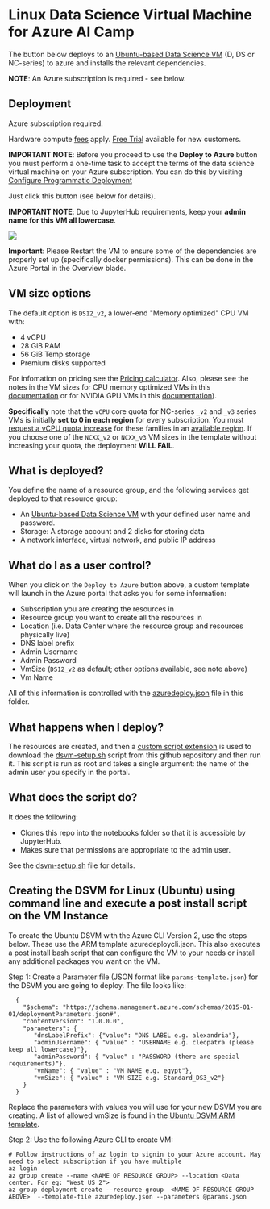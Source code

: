 # Linux Data Science Virtual Machine for Azure AI Camp

The button below deploys to an [Ubuntu-based Data Science VM](https://docs.microsoft.com/en-us/azure/machine-learning/data-science-virtual-machine/dsvm-ubuntu-intro) (D, DS or NC-series) to azure and installs the relevant dependencies.

**NOTE**: An Azure subscription is required - see below.

## Deployment

Azure subscription required.

Hardware compute [fees](https://azure.microsoft.com/en-us/marketplace/partners/microsoft-ads/linux-data-science-vm/) apply. [Free Trial](https://azure.microsoft.com/free/) available for new customers.

**IMPORTANT NOTE**: Before you proceed to use the **Deploy to Azure** button you must perform a one-time task to accept the terms of the data science virtual machine on your Azure subscription. You can do this by visiting [Configure Programmatic Deployment](https://ms.portal.azure.com/#blade/Microsoft_Azure_Marketplace/LegalTermsSkuProgrammaticAccessBlade/legalTermsSkuProgrammaticAccessData/%7B%22product%22%3A%7B%22publisherId%22%3A%22microsoft-ads%22%2C%22offerId%22%3A%22linux-data-science-vm%22%2C%22planId%22%3A%22linuxdsvm%22%7D%7D)

Just click this button (see below for details).

**IMPORTANT NOTE**:  Due to JupyterHub requirements, keep your **admin name for this VM all lowercase**.

<a href="https://portal.azure.com/#create/Microsoft.Template/uri/https%3A%2F%2Fraw.githubusercontent.com%2Fmichhar%2FAzure-AI-Camp%2Fmaster%2Finstructor%2FDSVM_Setup%2Fazuredeploy.json" target="_blank">
    <img src="http://azuredeploy.net/deploybutton.png"/>
</a>

**Important**:  Please Restart the VM to ensure some of the dependencies are properly set up (specifically docker permissions).  This can be done in the Azure Portal in the Overview blade.

## VM size options

The default option is `DS12_v2`, a lower-end "Memory optimized" CPU VM with:

- 4 vCPU
- 28 GiB RAM
- 56 GiB Temp storage
- Premium disks supported

For infomation on pricing see the <a href="https://azure.microsoft.com/en-us/pricing/" target="_blank">Pricing calculator</a>.  Also, please see the notes in the VM sizes for CPU memory optimized VMs in this <a href="https://docs.microsoft.com/en-us/azure/virtual-machines/sizes-memory" target="_blank">documentation</a> or for NVIDIA GPU VMs in this <a href="https://docs.microsoft.com/en-us/azure/virtual-machines/windows/sizes-gpu" target="_blank">documentation</a>).

**Specifically** note that the `vCPU` core quota for NC-series `_v2` and `_v3` series VMs is initially **set to 0 in each region** for every subscription. You must [request a vCPU quota increase](https://docs.microsoft.com/en-us/azure/azure-supportability/resource-manager-core-quotas-request) for these families in an [available region](https://azure.microsoft.com/regions/services/). If you choose one of the `NCXX_v2` or `NCXX_v3` VM sizes in the template without increasing your quota, the deployment **WILL FAIL**.

## What is deployed?

You define the name of a resource group, and the following services get deployed to that resource group:
  - An [Ubuntu-based Data Science VM](https://docs.microsoft.com/en-us/azure/machine-learning/data-science-virtual-machine/dsvm-ubuntu-intro) with your defined user name and password.
  - Storage: A storage account and 2 disks for storing data
  - A network interface, virtual network, and public IP address

## What do I as a user control?

When you click on the `Deploy to Azure` button above, a custom template will launch in the Azure portal that asks you for some information:

- Subscription you are creating the resources in
- Resource group you want to create all the resources in
- Location (i.e. Data Center where the resource group and resources physically live)
- DNS label prefix
- Admin Username
- Admin Password
- VmSize (`DS12_v2` as default; other options available, see note above)
- Vm Name

All of this information is controlled with the [azuredeploy.json](azuredeploy.json) file in this folder.

## What happens when I deploy?

The resources are created, and then a [custom script extension](https://docs.microsoft.com/en-us/azure/virtual-machines/extensions/custom-script-linux#template-deployment) is used to download the [dsvm-setup.sh](dsvm-setup.sh) script from this github repository and then run it. This script is run as root and takes a single argument: the name of the admin user you specify in the portal.

## What does the script do?

It does the following:

- Clones this repo into the notebooks folder so that it is accessible by JupyterHub.
- Makes sure that permissions are appropriate to the admin user.

See the [dsvm-setup.sh](dsvm-setup.sh) file for details.


## Creating the DSVM for Linux (Ubuntu) using command line and execute a post install script on the VM Instance

To create the Ubuntu DSVM with the Azure CLI Version 2, use the steps below. These use the ARM template azuredeploycli.json. This also executes a post install bash script that can configure the VM to your needs or install any additional packages you want on the VM.

Step 1: Create a Parameter file (JSON format like `params-template.json`) for the DSVM you are going to deploy. The file looks like:

```
  {
    "$schema": "https://schema.management.azure.com/schemas/2015-01-01/deploymentParameters.json#",
    "contentVersion": "1.0.0.0",
    "parameters": {
       "dnsLabelPrefix": {"value": "DNS LABEL e.g. alexandria"},
       "adminUsername": { "value" : "USERNAME e.g. cleopatra (please keep all lowercase)"},
       "adminPassword": { "value" : "PASSWORD (there are special requirements)"},
       "vmName": { "value" : "VM NAME e.g. egypt"},
       "vmSize": { "value" : "VM SIZE e.g. Standard_DS3_v2"}
    }
  }
```

Replace the parameters with values you will use for your new DSVM you are creating. A list of allowed vmSize is found in the [Ubuntu DSVM ARM template](azuredeploy.json). 

Step 2: Use the following Azure CLI to create VM:

    # Follow instructions of az login to signin to your Azure account. May need to select subscription if you have multiple
    az login
    az group create --name <NAME OF RESOURCE GROUP> --location <Data center. For eg: "West US 2">
    az group deployment create --resource-group  <NAME OF RESOURCE GROUP ABOVE>  --template-file azuredeploy.json --parameters @params.json
